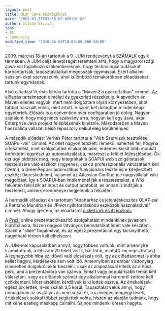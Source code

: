 ```yaml
---
layout: post
title: OLAP Java eszközökkel
date: '2009-03-23T03:38:00.009+01:00'
author: István Viczián
tags:
- BI
- Community
modified_time: '2018-06-09T10:00:00.000-08:00'
---
```


2009\. március 18-án tartottuk a 9. [JUM](http://jum.hu/?q=node/15)
rendezvényt a SZÁMALK egyik termében. A JUM célja lehetőséget teremteni
arra, hogy a magyarországi Java-val foglalkozó szakembereknek, hogy
technológiai tudásukat karbantartsák, tapasztalataikat megosszák
egymással. Ezért alkalmi session-okat szervezzünk, ahol különböző
témakörökben előadásokat tartunk egymásnak.

Első előadást Verhás István tartotta a "Maven2 a gyakorlatban" címmel.
Az előadás tartalmazott elméleti és gyakorlati részeket is. Alapvetően
én Maven ellenes vagyok, mert nem dolgoztam olyan környezetben, ahol
többet használt volna, mint ártott. Viszont két dologban mindenképp
egyetértek. Először is a convention over configuration jó dolog. Nagyon
sajnálom, hogy még nincs szabvány arra, hogyan kell egy Java, akár
Enterprise Java projekt felépítésének kinéznie. Másodsorban a Maven
használata vállalati belső repository nélkül elég körülményes.

A második előadást Verhás Péter tartotta a "Web Szervizek tesztelése
SOAPui-val" címmel. Az ötlet nagyon tetszett: remekül ismerték fel,
hogyha a tesztelést, mint szolgáltatást el akarják adni, érdemes kicsit
több munkát befektetni egyrészt az automatizálásba, másrészt a felület
fejlesztésébe. Ők ezt úgy oldották meg, hogy integrálták a SOAPUi web
szolgáltatások tesztelésére való eszközt (ingyenes, csak a
professzionális változatáért kell fizetni), a GreenPepper automatikus
funkcionális tesztelésre kifejlesztett eszközt (kereskedelmi), valamint
az Atlassian Confluence nagyvállalati wiki megoldást. Így a SOAPUi-ban
implementálják a teszteseteket, a Wiki felületén felviszik az input és
output adatokat, és onnan is indítják a tesztelést, aminek eredménye
megjelenik a felületen.

A harmadik előadást én tartottam "Adattárház és jelentéskészítés
OLAP-pal a Pentaho Mondrian és JPivot nyílt forráskódú eszközök
használatával" címmel. Ahogy ígértem, az előadásról [cikket írok és itt
közlöm.](/artifacts/Java_OLAP.pdf)

A [Prezi](http://prezi.com/) online prezentációkészítő szolgáltatást
mindenkinek javaslom kipróbálásra, hiszen nagyon látványos bemutatókat
lehet vele készíteni. Szakít a "slide" fogalmával, és az egész
prezentációt egy kicsinyíthető, nagyítható térben kell elhelyezni.

A JUM-mal kapcsolatban annyit, hogy többen voltunk, mint amennyire
számítottunk, a létszám 20 felett volt (, bár több, mint 40-en
regisztráltak). A legnagyobb hiba az idővel való elcsúszás volt, így az
előadásomat is abba kellet hagyni, kérdésekre sem volt idő. Amennyiben
az ember viszonylag ismeretlen dolgokról akar beszélni, csak az
alapozással eltelik az a húsz perc, ami a prezentációra van szánva.
Emiatt vagy populárisabb témát kell választani, vagy az előadók számát
egy alkalommal háromról kettőre kell csökkenteni. Most elsőként
kérdőívek is ki lettek osztva. Az értékelések egész jók lettek, 4-es
skálán 3,5 körül. Tapasztalat velük annyi, hogy önmagában az osztályozás
nem sokat ér, a szöveges megjegyzések, értékelések sokkal többet
segítettek volna, hiszen az alapján tudnánk, hogy mit kéne esetleg
másképp csinálni. Sajnos mindenki üresen hagyta.
